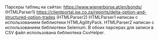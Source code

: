 Парсеры таблиц на сайтах: 
https://www.wienerborse.at/en/bonds/ (HTMLParser1)
https://clientportal.jse.co.za/reports/delta-option-and-structured-option-trades (HTMLParser2)
HTMLParser1 написан с использованием библиотеки HTMLAgilityPack.
HTMLParser2 написан с использованием библиотеки Selenium.
В обоих парсерах для записи в CSV файл использована библиотека CsvHelper.